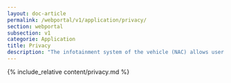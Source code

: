 ```yaml
---
layout: doc-article
permalink: /webportal/v1/application/privacy/
section: webportal
subsection: v1
categorie: Application
title: Privacy
description: "The infotainment system of the vehicle (NAC) allows user to select privacy mode. This page explains how privacy affects webportal features in an APP."
---
```


{% include_relative content/privacy.md %}